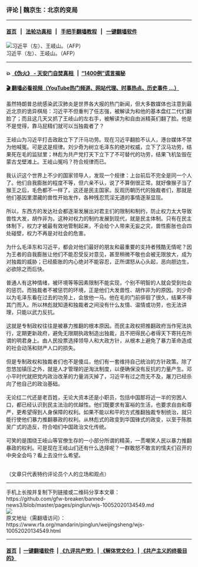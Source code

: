 ### 评论 | 魏京生：北京的变局
------------------------

#### [首页](https://github.com/gfw-breaker/banned-news3/blob/master/README.md) &nbsp;&nbsp;|&nbsp;&nbsp; [法轮功真相](https://github.com/begood0513/basic/blob/master/README.md)  &nbsp;&nbsp;|&nbsp;&nbsp; [手把手翻墙教程](https://github.com/gfw-breaker/guides/wiki)  &nbsp;&nbsp;|&nbsp;&nbsp; [一键翻墙软件](https://github.com/gfw-breaker/nogfw/blob/master/README.md)  



<div id="headerimg">
 <img alt="习近平（左）、王岐山。（AFP）" src="https://www.rfa.org/mandarin/yataibaodao/zhengzhi/Gf-02252018115755.html/PSX_20180225_120859.jpg/@@images/1dc4247f-859d-4428-a22b-3670517cc85c.jpeg" title="习近平（左）、王岐山。（AFP）"/>
 <div id="headerimgcontents">
  <div id="headerimgcaption">
   <span>
    习近平（左）、王岐山。（AFP）
   </span>
   <!-- zoomattribute -->
  </div>
  <!-- headerimgcaption -->
 </div>
 <!-- headerimagecontents -->
</div>

<hr/>


#### 💥 [《伪火》 - 天安门自焚真相 ](http://158.247.195.190:10000/videos/blog/weihuo.html)&nbsp; |&nbsp; [“1400例”谎言揭秘  ](http://158.247.195.190:10000/videos/blog/jiexi1400.html)

#### [ 🎬  翻墙必看视频（YouTube热门频道、网站代理、时事热点、历史事件 ...）](https://github.com/gfw-breaker/links/blob/master/banned.md)

<div id="storytext">
 <div>
  <div class="slot_header">
  </div>
 </div>
 <p>
  虽然特朗普总统感染武汉肺炎是世界各大报的热门新闻，但大多数媒体也注意到最近北京的诡异棋局：习近平不但重判了任志强，被解读为和他的基本盘红二代们翻脸了；而且这几天又抓了王岐山的左右手，被解读为和自由派精英们翻了脸。他是不是觉得，靠马屁精们就可以当独裁者了？
  <br/>
  <br/>
  王岐山为习近平打击政敌立下了汗马功劳。现在习近平翻脸不认人，港台媒体不禁为他喊冤。可是这是规律。刘少奇为树立毛泽东的绝对权威，立下了汉马功劳，结果死在毛的监狱里；林彪为共产党打天下立下了不可替代的功劳，结果飞机坠毁在蒙古戈壁滩上。王岐山冤吗？符合规律而已。
  <br/>
  <br/>
  我认识这个世界上不少的国家领导人，发现一个规律：上台前后不完全是同一个人了。他们自我膨胀的程度不等，但六亲不认，说了不算倒很正常。就好像猴子当了猴王之后，毛色都不一样了。这还是民主国家。反观历朝历代的独裁者们，那就是他们基因里潜藏的兽性开始发作，各种残忍荒淫无道的事情逐渐显现。
  <br/>
  <br/>
  所以，东西方的发达社会都逐渐发展出对君主们的限制和制约，防止权力太大导致兽性大发，胡作非为。这种对权力的制约发展到现代，就是民主体制。只有在民主体制下，权力才被最有效地管制起来，不会给个人带来无妄之灾，兽性膨胀也会四处碰壁，权力不再是对社会的危害。
  <br/>
  <br/>
  为什么毛泽东和习近平，都会对他们最好的朋友和最重要的支持者残酷无情呢？因为王者的自我膨胀让他们不能忍受反对意见，甚至稍微不敬也会被无限放大，成为对独裁的威胁；已经膨胀的内心绝对不能容忍，正所谓怒从心头起，恶向胆边生，必欲除之而后快。
  <br/>
  <br/>
  普通人有这种情绪，被环境等等因素限制不能实现，个别不明智的人就会受到社会的惩罚。而独裁者不被惩罚的环境，正是他们大发兽性、胡作非为的原因。刘少奇以为毛泽东看在过去的功劳上，会放他一马。他在毛的门前徘徊了很久，结果不得其门而入。所以林彪就知道和独裁者之间没有什么友情、温情或功劳，也无法讲理，只能以武力反抗。
  <br/>
  <br/>
  这就是专制政权往往是被暴力推翻的根本原因。而民主政权把推翻政府当作宪法执行，定期更新政府，避免无限期执政制造出独裁，且不把得民心者得天下寄托在所谓的明君身上。由人民投票选择领导人和大政方针，从根本上避免了暴力革命造成的社会动荡和财产人口的损失。
  <br/>
  <br/>
  但是专制政权和独裁者们也不是傻瓜，他们有一套维持自己统治的方针政策。除了忽悠加镇压之外，就是人才管理的逆淘汰制度，以便确保没有反抗的力量产生。邓小平时代就把党内政治改革的力量消灭掉了，习近平有过之而无不及，屠刀已经杀向了他自己的政治基础。
  <br/>
  <br/>
  无论红二代还是老百姓，无论大资本还是小职员，包括中国那将近一半的穷困人口，都已经认识到民主法治的优越性。他们既要求有富裕的生活，也要求自由和尊严，更希望得到人身保障的权利。如果不能以和平的方式推翻独裁专制统治，就只能行使他们暴力推翻暴政的权利。从林彪式的政变到华国锋式的政变，以至于陈胜吴广式的造反，符合咱们中国政治文化传统。
  <br/>
  <br/>
  可笑的是围绕王岐山等官僚生存的一小部分所谓的精英，一贯嘲笑人民以暴力推翻暴政的权利。可是现在王岐山们还有什么选择呢？一群敢怒不敢言的懦夫们召开的中央全会吗？看上去没什么希望。
  <br/>
  <br/>
 </p>
 <p>
  （文章只代表特约评论员个人的立场和观点）
 </p>
</div>

<hr/>
手机上长按并复制下列链接或二维码分享本文章：<br/>
https://github.com/gfw-breaker/banned-news3/blob/master/pages/pinglun/wjs-10052020134549.md <br/>
<a href='https://github.com/gfw-breaker/banned-news3/blob/master/pages/pinglun/wjs-10052020134549.md'><img src='https://github.com/gfw-breaker/banned-news3/blob/master/pages/pinglun/wjs-10052020134549.md.png'/></a> <br/>
原文地址（需翻墙访问）：https://www.rfa.org/mandarin/pinglun/weijingsheng/wjs-10052020134549.html


------------------------
#### [首页](https://github.com/gfw-breaker/banned-news3/blob/master/README.md) &nbsp;|&nbsp; [一键翻墙软件](https://github.com/gfw-breaker/nogfw/blob/master/README.md) &nbsp;| [《九评共产党》](https://github.com/gfw-breaker/9ping.md/blob/master/README.md#九评之一评共产党是什么) | [《解体党文化》](https://github.com/gfw-breaker/jtdwh.md/blob/master/README.md) | [《共产主义的终极目的》](https://github.com/gfw-breaker/gczydzjmd.md/blob/master/README.md)


<img src='http://gfw-breaker.win/banned-news3/pages/pinglun/wjs-10052020134549.md' width='0px' height='0px'/>